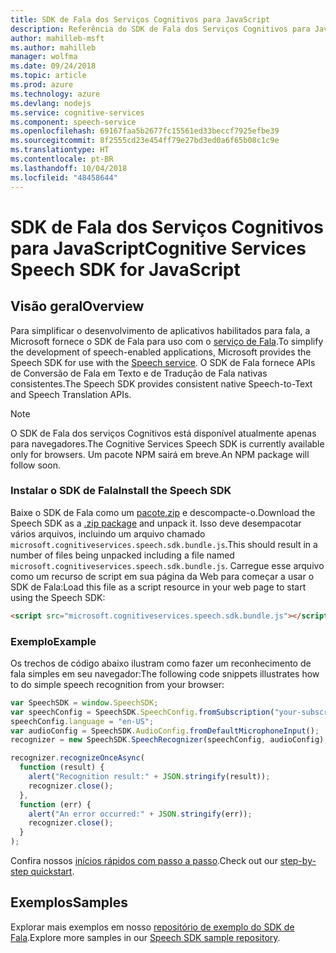 ```yaml
---
title: SDK de Fala dos Serviços Cognitivos para JavaScript
description: Referência do SDK de Fala dos Serviços Cognitivos para JavaScript
author: mahilleb-msft
ms.author: mahilleb
manager: wolfma
ms.date: 09/24/2018
ms.topic: article
ms.prod: azure
ms.technology: azure
ms.devlang: nodejs
ms.service: cognitive-services
ms.component: speech-service
ms.openlocfilehash: 69167faa5b2677fc15561ed33beccf7925efbe39
ms.sourcegitcommit: 8f2555cd23e454ff79e27bd3ed0a6f65b08c1c9e
ms.translationtype: HT
ms.contentlocale: pt-BR
ms.lasthandoff: 10/04/2018
ms.locfileid: "48458644"
---
```

# <a name="cognitive-services-speech-sdk-for-javascript"></a><span data-ttu-id="a42ef-103">SDK de Fala dos Serviços Cognitivos para JavaScript</span><span class="sxs-lookup"><span data-stu-id="a42ef-103">Cognitive Services Speech SDK for JavaScript</span></span>

## <a name="overview"></a><span data-ttu-id="a42ef-104">Visão geral</span><span class="sxs-lookup"><span data-stu-id="a42ef-104">Overview</span></span>

<span data-ttu-id="a42ef-105">Para simplificar o desenvolvimento de aplicativos habilitados para fala, a Microsoft fornece o SDK de Fala para uso com o [serviço de Fala](https://aka.ms/csspeech).</span><span class="sxs-lookup"><span data-stu-id="a42ef-105">To simplify the development of speech-enabled applications, Microsoft provides the Speech SDK for use with the [Speech service](https://aka.ms/csspeech).</span></span>
<span data-ttu-id="a42ef-106">O SDK de Fala fornece APIs de Conversão de Fala em Texto e de Tradução de Fala nativas consistentes.</span><span class="sxs-lookup"><span data-stu-id="a42ef-106">The Speech SDK provides consistent native Speech-to-Text and Speech Translation APIs.</span></span>

> [!NOTE]
> <span data-ttu-id="a42ef-107">O SDK de Fala dos serviços Cognitivos está disponível atualmente apenas para navegadores.</span><span class="sxs-lookup"><span data-stu-id="a42ef-107">The Cognitive Services Speech SDK is currently available only for browsers.</span></span>
> <span data-ttu-id="a42ef-108">Um pacote NPM sairá em breve.</span><span class="sxs-lookup"><span data-stu-id="a42ef-108">An NPM package will follow soon.</span></span>

### <a name="install-the-speech-sdk"></a><span data-ttu-id="a42ef-109">Instalar o SDK de Fala</span><span class="sxs-lookup"><span data-stu-id="a42ef-109">Install the Speech SDK</span></span>

<span data-ttu-id="a42ef-110">Baixe o SDK de Fala como um [pacote.zip](https://aka.ms/csspeech/jsbrowserpackage) e descompacte-o.</span><span class="sxs-lookup"><span data-stu-id="a42ef-110">Download the Speech SDK as a [.zip package](https://aka.ms/csspeech/jsbrowserpackage) and unpack it.</span></span>
<span data-ttu-id="a42ef-111">Isso deve desempacotar vários arquivos, incluindo um arquivo chamado `microsoft.cognitiveservices.speech.sdk.bundle.js`.</span><span class="sxs-lookup"><span data-stu-id="a42ef-111">This should result in a number of files being unpacked including a file named `microsoft.cognitiveservices.speech.sdk.bundle.js`.</span></span>
<span data-ttu-id="a42ef-112">Carregue esse arquivo como um recurso de script em sua página da Web para começar a usar o SDK de Fala:</span><span class="sxs-lookup"><span data-stu-id="a42ef-112">Load this file as a script resource in your web page to start using the Speech SDK:</span></span>

```html
<script src="microsoft.cognitiveservices.speech.sdk.bundle.js"></script>
```

### <a name="example"></a><span data-ttu-id="a42ef-113">Exemplo</span><span class="sxs-lookup"><span data-stu-id="a42ef-113">Example</span></span> 

<span data-ttu-id="a42ef-114">Os trechos de código abaixo ilustram como fazer um reconhecimento de fala simples em seu navegador:</span><span class="sxs-lookup"><span data-stu-id="a42ef-114">The following code snippets illustrates how to do simple speech recognition from your browser:</span></span>

```javascript 
var SpeechSDK = window.SpeechSDK;
var speechConfig = SpeechSDK.SpeechConfig.fromSubscription("your-subscription-key", "your-service-region");
speechConfig.language = "en-US";
var audioConfig = SpeechSDK.AudioConfig.fromDefaultMicrophoneInput();
recognizer = new SpeechSDK.SpeechRecognizer(speechConfig, audioConfig);

recognizer.recognizeOnceAsync(
  function (result) {
    alert("Recognition result:" + JSON.stringify(result));
    recognizer.close();
  },
  function (err) {
    alert("An error occurred:" + JSON.stringify(err));
    recognizer.close();
  }
);
``` 

<span data-ttu-id="a42ef-115">Confira nossos [inícios rápidos com passo a passo](/azure/cognitive-services/speech-service/quickstart-js-browser).</span><span class="sxs-lookup"><span data-stu-id="a42ef-115">Check out our [step-by-step quickstart](/azure/cognitive-services/speech-service/quickstart-js-browser).</span></span>

## <a name="samples"></a><span data-ttu-id="a42ef-116">Exemplos</span><span class="sxs-lookup"><span data-stu-id="a42ef-116">Samples</span></span>

<span data-ttu-id="a42ef-117">Explorar mais exemplos em nosso [repositório de exemplo do SDK de Fala](https://aka.ms/csspeech/samples).</span><span class="sxs-lookup"><span data-stu-id="a42ef-117">Explore more samples in our [Speech SDK sample repository](https://aka.ms/csspeech/samples).</span></span>
